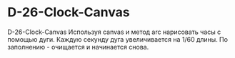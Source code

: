 # D-26-Clock-Canvas
D-26-Clock-Canvas 
Используя canvas и метод arc нарисовать часы с помощью дуги. Каждую секунду дуга увеличивается на 1/60 длины. По заполнению - очищается и начинается снова.
